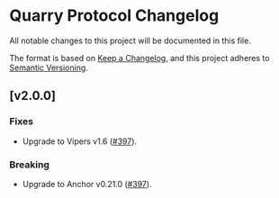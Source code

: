 # Quarry Protocol Changelog

All notable changes to this project will be documented in this file.

The format is based on [Keep a Changelog](https://keepachangelog.com/en/1.0.0/),
and this project adheres to [Semantic Versioning](https://semver.org/spec/v2.0.0.html).

## [v2.0.0]

### Fixes

- Upgrade to Vipers v1.6 ([#397](https://github.com/QuarryProtocol/quarry/pull/397)).

### Breaking

- Upgrade to Anchor v0.21.0 ([#397](https://github.com/QuarryProtocol/quarry/pull/397)).
